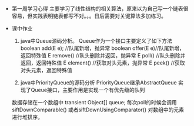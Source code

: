 - 第一周学习心得
  主要学习了线性结构的相关算法，原来以为自己写一个链表很容易，但实践表明链表都写不对。。。日后需要对关键算法多加练习。
- 课中作业
  1. java中Queue源码分析。
  Queue作为一个接口主要定义了如下方法
  boolean add(E e); //队尾新增，抛异常
  boolean offer(E e)//队尾新增，返回特殊值
  E remove() //队头删除并返回，抛异常
  E poll()  //队头删除并返回，返回特殊值
  E element() //获取对头元素，抛异常
  E peek() //获取对头元素，返回特殊值
  
  2. java中PriorityQueue的源码分析
  PriorityQueue继承AbstractQueue 实现了Queue接口，主要作用是实现一个有优先级的队列
  
  数据存储在一个数组中
  transient Object[] queue; 
  每次poll的时候会调用 siftDownComparable() 或者siftDownUsingComparator() 对数组中的元素进行堆排序。
